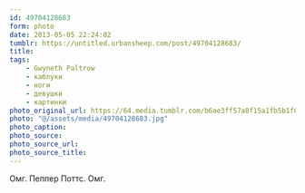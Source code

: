 ```yaml
---
id: 49704128683
form: photo
date: 2013-05-05 22:24:02
tumblr: https://untitled.urbansheep.com/post/49704128683/
title:
tags:
    - Gwyneth Paltrow
    - каблуки
    - ноги
    - девушки
    - картинки
photo_original_url: https://64.media.tumblr.com/b6ae3ff57a8f15a1fb5b1f0b7adfb816/tumblr_mm3goqmGyS1qe8lnho1_500.jpg
photo: "@/assets/media/49704128683.jpg"
photo_caption:
photo_source:
photo_source_url:
photo_source_title:
---
```


<p>Омг. Пеппер Поттс. Омг.</p>
